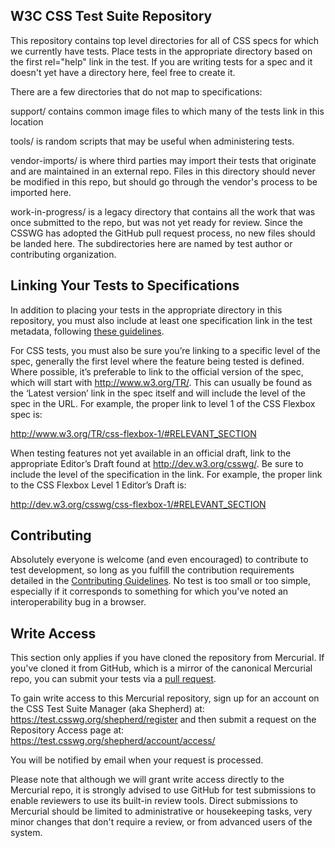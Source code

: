 W3C CSS Test Suite Repository
-----------------------------
 
This repository contains top level directories for all of CSS specs for
which we currently have tests. Place tests in the appropriate directory based
on the first rel="help" link in the test. If you are writing tests for a spec
and it doesn't yet have a directory here, feel free to create it.

There are a few directories that do not map to specifications:

support/ contains common image files to which many of the tests link in
this location

tools/ is random scripts that may be useful when administering tests.

vendor-imports/ is where third parties may import their tests that originate
and are maintained in an external repo. Files in this directory should
never be modified in this repo, but should go through the vendor's process
to be imported here.

work-in-progress/ is a legacy directory that contains all the work that was
once submitted to the repo, but was not yet ready for review. Since the CSSWG
has adopted the GitHub pull request process, no new files should be landed here.
The subdirectories here are named by test author or contributing organization.

Linking Your Tests to Specifications
-----------------------------------

In addition to placing your tests in the appropriate directory in this repository,
you must also include at least one specification link in the test metadata,
following [these guidelines][speclinks].

For CSS tests, you must also be sure you’re linking to a specific level of the spec,
generally the first level where the feature being tested is defined. Where possible,
it’s preferable to link to the official version of the spec, which will start with
http://www.w3.org/TR/. This can usually be found as the ‘Latest version’ link in the
spec itself and will include the level of the spec in the URL. For example, the proper
link to level 1 of the CSS Flexbox spec is:

http://www.w3.org/TR/css-flexbox-1/#RELEVANT_SECTION

When testing features not yet available in an official draft, link to the appropriate
Editor’s Draft found at http://dev.w3.org/csswg/. Be sure to include the level of the
specification in the link. For example, the proper link to the CSS Flexbox Level 1
Editor’s Draft is:

http://dev.w3.org/csswg/css-flexbox-1/#RELEVANT_SECTION

Contributing
-------------

Absolutely everyone is welcome (and even encouraged) to contribute to test
development, so long as you fulfill the contribution requirements detailed
in the [Contributing Guidelines][contributing]. No test is too small or too
simple, especially if it corresponds to something for which you've noted an
interoperability bug in a browser.

Write Access
------------

This section only applies if you have cloned the repository from
Mercurial. If you've cloned it from GitHub, which is a mirror of
the canonical Mercurial repo, you can submit your tests via a [pull request][github101].

To gain write access to this Mercurial repository, sign up for an account
on the CSS Test Suite Manager (aka Shepherd) at:
https://test.csswg.org/shepherd/register
and then submit a request on the Repository Access page at:
https://test.csswg.org/shepherd/account/access/

You will be notified by email when your request is processed.

Please note that although we will grant write access directly to the Mercurial
repo, it is strongly advised to use GitHub for test submissions to enable
reviewers to use its built-in review tools. Direct submissions to Mercurial
should be limited to administrative or housekeeping tasks, very minor changes
that don't require a review, or from advanced users of the system.

[contributing]: https://github.com/w3c/csswg-test/blob/master/CONTRIBUTING.md
[github101]: http://testthewebforward.org/docs/github-101.html
[speclinks]: http://testthewebforward.org/docs/test-templates.html#specification-links

